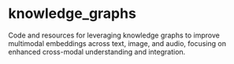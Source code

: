 # knowledge_graphs
Code and resources for leveraging knowledge graphs to improve multimodal embeddings across text, image, and audio, focusing on enhanced cross-modal understanding and integration.
